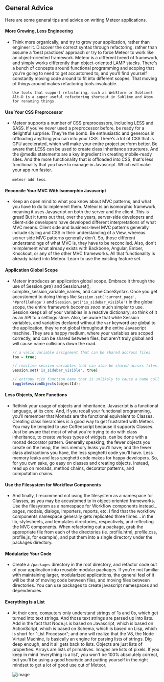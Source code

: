 ## General Advice

Here are some general tips and advice on writing Meteor applications.

#### More Growing, Less Engineering
- Think more organically, and try to grow your application, rather than engineer it.  Discover the correct syntax through refactoring, rather than assume a 'best practices' approach or try to force Meteor to work like an object-oriented framework.  Meteor is a different breed of framework, and simply works differently than object-oriented LAMP stacks.  There's a bunch of concepts around functional programming and scoping that you're going to need to get accustomed to, and you'll find yourself constantly moving code around to fit into different scopes.  That moving of things around makes refactoring tools invaluable.  

    ````
    Use tools that support refactoring, such as WebStorm or Sublime3
    Alt-D is a super useful refactoring shortcut in Sublime and Atom for renaming things.  
    ```` 

#### Use Your CSS Preprocessor  
-  Meteor supports a number of CSS preprocessors, including LESS and SASS.  If you've never used a preprocessor before, be ready for a delightful surprise.  They're the bomb.  Be enthusiastic and generous in offloading anything you can into your CSS.  There's a lot of CSS that is GPU accelerated, which will make your entire project perform better.  Be aware that LESS can be used to create class inheritance structures.  And the @media statements are a key ingredient in creating mobile-ready sites.  And the more functionality that is offloaded into CSS, that's less functionality that you have to manage in Javascript.  Which will make your app run faster.

    ``meteor add less``.  


#### Reconcile Your MVC With Isomorphic Javascript 
- Keep an open mind to what you know about MVC patterns, and what you have to do to implement them.  Meteor is an isomorphic framework, meaning it uses Javascript on both the server and the client.  This is great!  But it turns out that, over the years, server-side developers and client-side developers have developed different interpretations of what MVC means.  Client side and business-level MVC patterns generally include styling and CSS in their understanding of a View, whereas server side MVC patterns generally don't.  So, those different understandings of what MVC is, they have to be reconciled.  Also, don't reimplement what already exists with Backbone, Angular, Ember, Knockout, or any of the other MVC frameworks.  All that functionality is already baked into Meteor.  Learn to use the existing feature set.
 
#### Application Global Scope  
- Meteor introduces an application global scope.  Embrace it through the use of Session.get() and Session.set(), complex_session_variable_names, and camelCaseSyntax.  Once you get accustomed to doing things like ``Session.set('current_page', '#profilePage')`` and ``Session.get('is_sidebar_visible')`` in the global scope, the entire framework becomes *sooo* much simpler to use.  Session keeps all of your variables in a reactive dictionary; so think of it as an API to a settings store.  Also, be aware that while Session variables, and variables declared without the ``var`` keyword are global to the application, they're not global throughout the entire Javascript machine.  They are a happy medium, where your variables are scoped correctly, and can be shared between files, but aren't truly global and will cause name collisions down the road.  

    ````js
    // a valid variable assignment that can be shared accross files
    foo = true; 
    
    // reactive session variables that can also be shared across files
    Session.set('is_sidebar_visible', true)

    // entropy rich function name that is unlikely to cause a name collission
    toggleSessionObjects(objectId);
    ````

#### Less Objects, More Functions 
- Rethink your usage of objects and inheritance.  Javascript is a functional language, at its core.  And, if you recall your functional programming, you'll remember that Monads are the functional equivalent to Classes.  Creating class hierarchies is a good way to get frustrated with Meteor.  You may be tempted to use Coffeescript because it supports Classes.  Just be aware that most of what you're trying to do with class inheritance, to create various types of widgets, can be done with a monad decorator pattern.  Generally speaking, the fewer objects you create on the heap, the less memory leaks you'll have; and the fewer class abstractions you have, the less speghetti code you'll have.  Less memory leaks and less speghetti code makes for happy developers.  So, for you own sake, go easy on classes and creating objects.  Instead, read up on monads, method chains, decorator patterns, and computation chains.  


#### Use the Filesystem for Workflow Components  
- And finally, I recommend not using the filesystem as a namespace for Classes, as you may be accustomed to in object-oriented frameworks.  Use the filesystem as a namespace for Workflow components instead...  pages, modals, dialogs, importers, reports, etc.  I find that the workflow components namespace generally gets replicated three times... in the lib, stylesheets, and templates directories, respectively, and reflecting the MVC components.  When refactoring out a package, grab the appropriate file from each of the directories (ie. profile.html, profile.css, profile.js, for example), and put them into a single directory under the packages directory.  

#### Modularize Your Code  
- Create a ``/packages`` directory in the root directory, and refactor code out of your application into reusable modular packages.  If you're not familiar with maintaining larger, modularized applications, the general feel of it will be that of moving code between files, and moving files between directories.  You can use packages to create javascript namespaces and dependencies.

#### Everything is a List    
- At their core, computers only understand strings of 1s and 0s, which get turned into text strings.  And those text strings are parsed up into lists.  Add in the fact that Node.js is based on Javascript, which is based on ActionScript, which is based on Schema, which is based on Lisp, which is short for "List Processor"; and one will realize that the V8, the Node Virtual Machine, is basically an engine for parsing lists of strings.  Dig deep enough, and it all gets back to lists.  Objects are just lists of properties.  Arrays are lists of primatives.  Images are lists of pixels.  If you keep in mind 'everything is a list', you won't be 100% absolutely correct, but you'll be using a good heuristic and putting yourself in the right mindset to get a lot of good use out of Meteor.  

    ![image](http://imgs.xkcd.com/comics/lisp.jpg "Test")  

